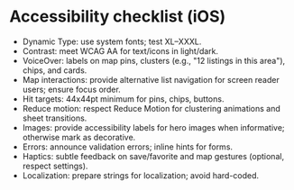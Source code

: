 # Accessibility checklist (iOS)

- Dynamic Type: use system fonts; test XL–XXXL.
- Contrast: meet WCAG AA for text/icons in light/dark.
- VoiceOver: labels on map pins, clusters (e.g., "12 listings in this area"), chips, and cards.
- Map interactions: provide alternative list navigation for screen reader users; ensure focus order.
- Hit targets: 44x44pt minimum for pins, chips, buttons.
- Reduce motion: respect Reduce Motion for clustering animations and sheet transitions.
- Images: provide accessibility labels for hero images when informative; otherwise mark as decorative.
- Errors: announce validation errors; inline hints for forms.
- Haptics: subtle feedback on save/favorite and map gestures (optional, respect settings).
- Localization: prepare strings for localization; avoid hard-coded.
